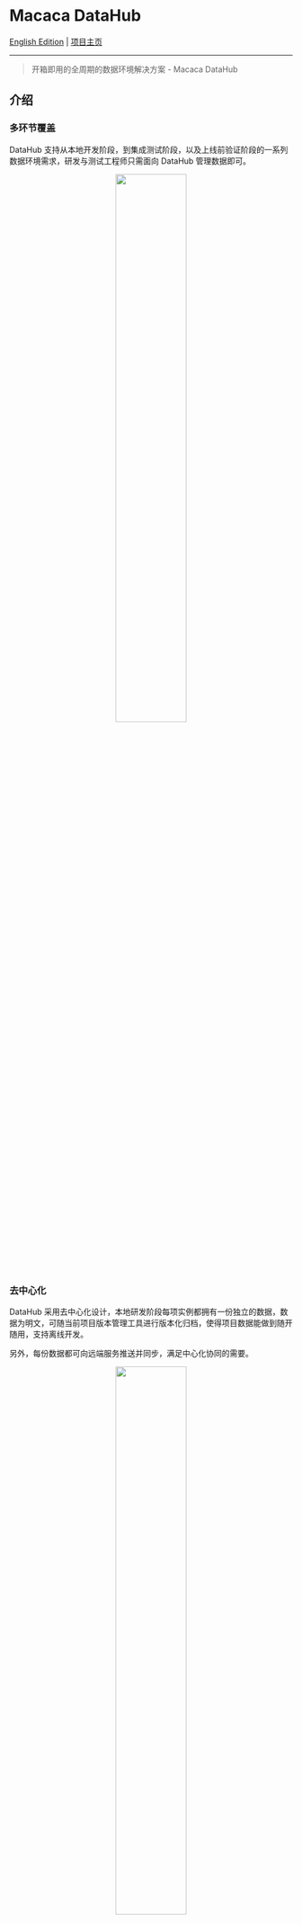 # Macaca DataHub

[English Edition](./README.md) | [项目主页](//macacajs.github.io/macaca-datahub)

---

> 开箱即用的全周期的数据环境解决方案 - Macaca DataHub

## 介绍

### 多环节覆盖

DataHub 支持从本地开发阶段，到集成测试阶段，以及上线前验证阶段的一系列数据环境需求，研发与测试工程师只需面向 DataHub 管理数据即可。

<div align="center">
  <img src="https://macacajs.github.io/macaca-datahub/assets/1556087517572-e20ae953-a33b-414d-99b4-eead40287fc9.png" width="50%" />
</div>

### 去中心化

DataHub 采用去中心化设计，本地研发阶段每项实例都拥有一份独立的数据，数据为明文，可随当前项目版本管理工具进行版本化归档，使得项目数据能做到随开随用，支持离线开发。

另外，每份数据都可向远端服务推送并同步，满足中心化协同的需要。

<div align="center">
  <img src="https://macacajs.github.io/macaca-datahub/assets/1556087528896-efb81a7c-8f28-4c68-9738-5a0b1131c61d.png" width="50%" />
</div>

### 数据流动管理

DataHub 采用单向数据流动的原则，使当前项目下的数据状态及时变更。

<div align="center">
  <img src="https://macacajs.github.io/macaca-datahub/assets/1556087394548-1119e4c3-eb64-4e42-8cb8-b4b2a950478d.png" width="50%" />
</div>

### 文档一致性

DataHub 将 Mock 数据与字段描述整合处理，自动生成接口文档。使得文档能够与交互字段随时保持一致。

<div align="center">
  <img src="https://macacajs.github.io/macaca-datahub/assets/1556087404156-e5c9fdc0-9211-4b2f-8e1e-055b9592bcb6.png" width="75%" />
</div>

### 场景管理

DataHub 采用多场景设计，能够根据场景名称进行数据分组，同时提供了场景数据的增、删、改，可以通过 DataHub 的面板界面进行操作。

Datahub 可以定义动态路径，底层使用的是 [path-to-regexp](https://github.com/pillarjs/path-to-regexp) 。

| DataHub API 定义 | 匹配的 URL 路径      |
| ----             | ----                 |
| api1/books       | api1/books           |
| api2/:foo/:bar   | api2/group/project   |
| api3/:id         | api3/fred            |
| api3/:id         | api3/baz             |

<div align="center">
  <img src="https://macacajs.github.io/macaca-datahub/assets/1556087414287-dd7ee841-564c-434a-8516-df9b1474246c.png" width="75%" />
</div>

### 快照录入

DataHub 兼备代理功能，会将最近请求的实时响应保存下来，便于归档。也就是说你可以通过已归档的快照随时复现当时的场景。

<div align="center">
  <img src="https://macacajs.github.io/macaca-datahub/assets/1556087541969-d45b0057-0611-4445-8faa-c78f8e9b4f43.png" width="75%" />
</div>

### 自动化测试

通过[场景转换 API](https://macacajs.github.io/macaca-wd/#switchScene) 与测试用例的配合使用，可以做到较高的测试覆盖率。

<div align="center">
  <img src="https://macacajs.github.io/macaca-datahub/assets/1556087551195-fad4b4e9-64ed-49ad-b05f-bdf2475a38d4.png" width="75%" />
</div>

<div align="center">
  <img src="https://macacajs.github.io/macaca-datahub/assets/1556087563001-4116b28e-1c7f-4fb6-88dd-0a1bbe4cbe90.png" width="75%" />
</div>

<div align="center">
  <img src="https://macacajs.github.io/macaca-datahub/assets/1556087580825-d073ffc3-c2ef-4e47-a165-6a4c5f8f87b4.png" width="75%" />
</div>

## License

The MIT License (MIT)
